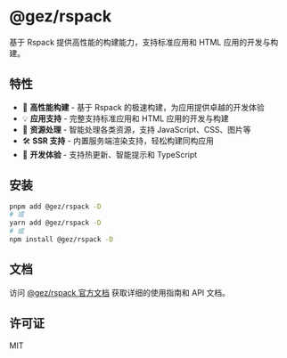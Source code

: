 # @gez/rspack

基于 Rspack 提供高性能的构建能力，支持标准应用和 HTML 应用的开发与构建。

## 特性

- 🚀 **高性能构建** - 基于 Rspack 的极速构建，为应用提供卓越的开发体验
- 💡 **应用支持** - 完整支持标准应用和 HTML 应用的开发与构建
- 🎨 **资源处理** - 智能处理各类资源，支持 JavaScript、CSS、图片等
- 🛠️ **SSR 支持** - 内置服务端渲染支持，轻松构建同构应用
- 🔧 **开发体验** - 支持热更新、智能提示和 TypeScript

## 安装

```bash
pnpm add @gez/rspack -D
# 或
yarn add @gez/rspack -D
# 或
npm install @gez/rspack -D
```

## 文档

访问 [@gez/rspack 官方文档](https://www.gez-esm.com/api/app/rspack.html) 获取详细的使用指南和 API 文档。

## 许可证

MIT